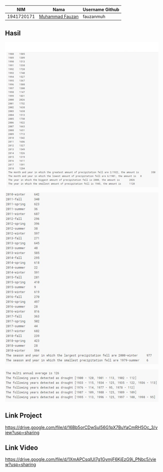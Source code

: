 |NIM	    |Nama				                |Username Github|
|-----------|-----------------------------------|---------------|
|1941720171 |[Muhammad Fauzan](https://github.com/fauzanmuh) |fauzanmuh |

## Hasil
![](https://github.com/fauzanmuh/UAS-Rainfall/raw/master/pict/1.png)

![](https://github.com/fauzanmuh/UAS-Rainfall/raw/master/pict/2.PNG)

![](https://github.com/fauzanmuh/UAS-Rainfall/raw/master/pict/3.PNG)

## Link Project
https://drive.google.com/file/d/16Bb5orCDwSul56G1pX7BuYaCmRH5Oc_3/view?usp=sharing

## Link Video
https://drive.google.com/file/d/1XmAPCsqIUI7g1GymjF6KjEzG9j_PNbc5/view?usp=sharing